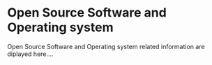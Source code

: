 # Open Source Software and Operating system
Open Source Software and Operating system related information are diplayed here....
